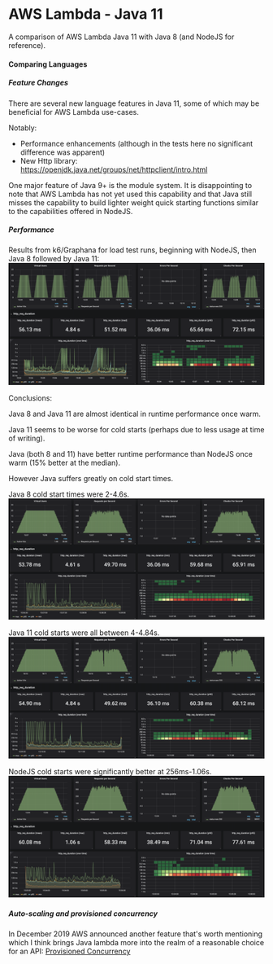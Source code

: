 # AWS Lambda - Java 11
A comparison of AWS Lambda Java 11 with Java 8 (and NodeJS for reference).

#### Comparing Languages

##### Feature Changes
There are several new language features in Java 11, some of which may be beneficial for AWS Lambda
use-cases. 

Notably:
* Performance enhancements (although in the tests here no significant difference was apparent)
* New Http library:
https://openjdk.java.net/groups/net/httpclient/intro.html

One major feature of Java 9+ is the module system. It is disappointing to note that AWS Lambda
has not yet used this capability and that Java still misses the capability to build lighter 
weight quick starting functions similar to the capabilities offered in NodeJS.

##### Performance

Results from k6/Graphana for load test runs, beginning with NodeJS, then Java 8 followed by Java 11:
![k6-results](k6-run.png)

Conclusions:
 
Java 8 and Java 11 are almost identical in runtime performance once warm.

Java 11 seems to be worse for cold starts (perhaps due to less usage at time of writing).

Java (both 8 and 11) have better runtime performance than NodeJS once warm (15% better at the median).

However Java suffers greatly on cold start times. 

Java 8 cold start times were 2-4.6s. 
![k6-results-java8](k6-run-java8.png)

Java 11 cold starts were all between 4-4.84s. 
![k6-results-java11](k6-run-java11.png)

NodeJS cold starts were significantly better at 256ms-1.06s.
![k6-results-node12](k6-run-node12.png)

##### Auto-scaling and provisioned concurrency
In December 2019 AWS announced another feature that's worth mentioning which I think
brings Java lambda more into the realm of a reasonable choice for an API: 
[Provisioned Concurrency](https://aws.amazon.com/about-aws/whats-new/2019/12/aws-lambda-announces-provisioned-concurrency/)

